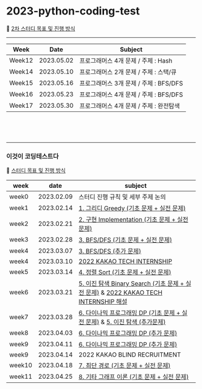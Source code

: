 # 2023-python-coding-test

📝 [2차 스터디 목표 및 진행 방식](https://github.com/songhee-lee/2023-python-coding-test/blob/main/ETC/2%EC%B0%A8%20%EC%8A%A4%ED%84%B0%EB%94%94%20%EB%AA%A9%ED%91%9C%20%EB%B0%8F%20%EC%A7%84%ED%96%89%20%EB%B0%A9%EC%8B%9D.md)



---

| Week   | Date       | Subject                             |
| ------ | ---------- | ----------------------------------- |
| Week12 | 2023.05.02 | 프로그래머스 4개 문제 / 주제 : Hash |
| Week14 | 2023.05.10 | 프로그래머스 2개 문제 / 주제 : 스택/큐 |
| Week15 | 2023.05.16 | 프로그래머스 3개 문제 / 주제 : BFS/DFS |
| Week16 | 2023.05.23 | 프로그래머스 4개 문제 / 주제 : BFS/DFS |
| Week17 | 2023.05.30 | 프로그래머스 4개 문제 / 주제 : 완전탐색 |

<br><br><br>



---

### 이것이 코딩테스트다

📝 [스터디 목표 및 진행 방식](https://github.com/songhee-lee/2023-python-coding-test/blob/main/ETC/%EC%8A%A4%ED%84%B0%EB%94%94%20%EB%AA%A9%ED%91%9C%20%EB%B0%8F%20%EC%A7%84%ED%96%89%20%EB%B0%A9%EC%8B%9D.md)

| week  | date       | subject                                                      |
| ----- | ---------- | ------------------------------------------------------------ |
| week0 | 2023.02.09 | 스터디 진행 규칙 및 세부 주제 논의                                   |
| week1 | 2023.02.14 | [1. 그리디 Greedy (기초 문제 + 실전 문제)](https://github.com/songhee-lee/2023-python-coding-test/tree/main/1.%20Greedy)|
| week2 | 2023.02.21 | [2. 구현 Implementation (기초 문제 + 실전 문제)](https://github.com/songhee-lee/2023-python-coding-test/tree/main/2.%20Implementation)|
| week3 | 2023.02.28 | [3. BFS/DFS (기초 문제 + 실전 문제)](https://github.com/songhee-lee/2023-python-coding-test/tree/main/3.%20BFS:DFS) |
| week4 | 2023.03.07 | [3. BFS/DFS (추가 문제)](https://github.com/songhee-lee/2023-python-coding-test/tree/main/3.%20BFS:DFS)|
| week4 | 2023.03.10 | [2022 KAKAO TECH INTERNSHIP](https://school.programmers.co.kr/learn/challenges?order=recent&languages=python3&page=1&partIds=31236)                 |
| week5 | 2023.03.14 | [4. 정렬 Sort (기초 문제 + 실전 문제)](https://github.com/songhee-lee/2023-python-coding-test/tree/main/4.%20Sort) |
| week6 | 2023.03.21 | [5. 이진 탐색 Binary Search (기초 문제 + 실전 문제)](https://github.com/songhee-lee/2023-python-coding-test/tree/main/5.%20Binary%20Search) & [2022 KAKAO TECH INTERNSHIP 해설](https://github.com/songhee-lee/2023-python-coding-test/tree/main/%EA%B8%B0%EC%B6%9C%EB%AC%B8%EC%A0%9C/2022%20KAKAO%20TECH%20INTERNSHIP) |
| week7 | 2023.03.28 | [6. 다이나믹 프로그래밍 DP (기초 문제 + 실전 문제)](https://github.com/songhee-lee/2023-python-coding-test/tree/main/6.%20DP) & [5. 이진 탐색 (추가문제)]((https://github.com/songhee-lee/2023-python-coding-test/tree/main/5.%20Binary%20Search)) |
| week8 | 2023.04.03 | [6. 다이나믹 프로그래밍 DP (추가 문제)](https://github.com/songhee-lee/2023-python-coding-test/tree/main/6.%20DP)                 |
| week9 | 2023.04.11 | [6. 다이나믹 프로그래밍 DP (추가 문제)](https://github.com/songhee-lee/2023-python-coding-test/tree/main/6.%20DP)                  |
| week9 | 2023.04.14 | 2022 KAKAO BLIND RECRUITMENT |
| week10 | 2023.04.18 | [7. 최단 경로 (기초 문제 + 실전 문제)](https://github.com/songhee-lee/2023-python-coding-test/tree/main/7.%20Shortest%20Path)                 |
| week11 | 2023.04.25 | [8. 기타 그래프 이론 (기초 문제 + 실전 문제)](https://github.com/songhee-lee/2023-python-coding-test/tree/main/8.%20Graph%20Theory)                 |



